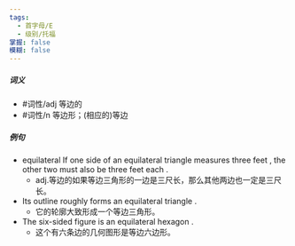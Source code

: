 ```yaml
---
tags:
  - 首字母/E
  - 级别/托福
掌握: false
模糊: false
---
```

##### 词义
- #词性/adj  等边的
- #词性/n  等边形；(相应的)等边
##### 例句
- equilateral If one side of an equilateral triangle measures three feet , the other two must also be three feet each .
	- adj.等边的如果等边三角形的一边是三尺长，那么其他两边也一定是三尺长。
- Its outline roughly forms an equilateral triangle .
	- 它的轮廓大致形成一个等边三角形。
- The six-sided figure is an equilateral hexagon .
	- 这个有六条边的几何图形是等边六边形。
